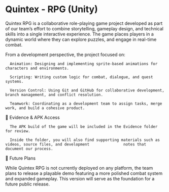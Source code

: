 # Quintex - RPG (Unity)
Quintex RPG is a collaborative role-playing game project developed as part of our team’s effort to combine storytelling, gameplay design, and technical skills into a single interactive experience. The game places players in a dynamic world where they can explore puzzles, and engage in real-time combat.

From a development perspective, the project focused on:

      Animation: Designing and implementing sprite-based animations for characters and environments.

      Scripting: Writing custom logic for combat, dialogue, and quest systems.

      Version Control: Using Git and GitHub for collaborative development, branch management, and conflict resolution.

      Teamwork: Coordinating as a development team to assign tasks, merge work, and build a cohesive product.

📂 Evidence & APK Access

      The APK build of the game will be included in the Evidence folder for review.

      Inside the folder, you will also find supporting materials such as videos, source files, and development               notes that document our process.

🚀 Future Plans

While Quintex RPG is not currently deployed on any platform, the team plans to release a playable demo featuring a more polished combat system and expanded gameplay. This version will serve as the foundation for a future public release.
